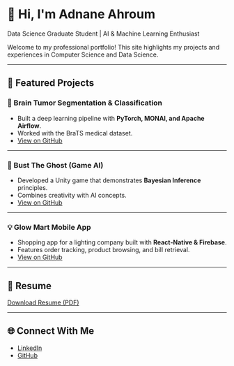# 👋 Hi, I'm Adnane Ahroum  
Data Science Graduate Student | AI & Machine Learning Enthusiast  

Welcome to my professional portfolio! This site highlights my projects and experiences in Computer Science and Data Science.  

---

## 🚀 Featured Projects  

### 🧠 Brain Tumor Segmentation & Classification  
- Built a deep learning pipeline with **PyTorch, MONAI, and Apache Airflow**.  
- Worked with the BraTS medical dataset.  
- [View on GitHub](https://github.com/Adnane-Ahroum/BrainTumorPipeline)  

---

### 👻 Bust The Ghost (Game AI)  
- Developed a Unity game that demonstrates **Bayesian Inference** principles.  
- Combines creativity with AI concepts.  
- [View on GitHub](https://github.com/Adnane-Ahroum/BustTheGhost)  

---

### 💡 Glow Mart Mobile App  
- Shopping app for a lighting company built with **React-Native & Firebase**.  
- Features order tracking, product browsing, and bill retrieval.  
- [View on GitHub](https://github.com/Adnane-Ahroum/GlowMart)  

---

## 📄 Resume  
[Download Resume (PDF)](link-to-your-resume.pdf)  

---

## 🌐 Connect With Me  
- [LinkedIn](https://www.linkedin.com/in/adnane-ahroum-337576185/)  
- [GitHub](https://github.com/Adnane-Ahroum)  
